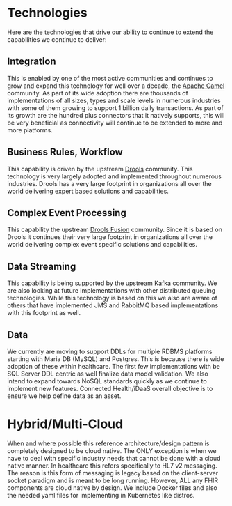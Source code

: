 ﻿#  Technologies
Here are the technologies that drive our ability to continue to extend the 
capabilities we continue to deliver:

## Integration
This is enabled by one of the most active communities and continues to grow and expand this technology for well over a decade,
the <a href="https://camel.apache.org/" target="_blank">Apache Camel</a> community. As part of its wide adoption there 
are thousands of implementations of all sizes, types and scale levels in numerous industries with 
some of them growing to support 1 billion daily transactions. As part of its growth are the hundred plus connectors that
it natively supports, this will be very beneficial as connectivity will continue to be extended to more and more platforms.
## Business Rules, Workflow</td>
This capability is driven by the upstream <a href="https://www.drools.org/" target="_blank">Drools</a> community. This 
technology is very largely adopted and implemented throughout numerous industries. Drools has a very large footprint in 
organizations all over the world delivering expert based solutions and capabilities.
## Complex Event Processing</td>
This capability the upstream <a href="https://www.drools.org/" target="_blank">Drools Fusion</a> community. Since it is
based on Drools it continues their very large footprint in organizations all over the world delivering 
complex event specific solutions and capabilities.
## Data Streaming
This capability is being supported by the upstream <a href="https://kafka.apache.org/" target="_blank">Kafka</a> community. 
We are also looking at future implementations with other distributed queuing technologies. While this technology is based on this we
also are aware of others that have implemented JMS and RabbitMQ based implementations with this footprint as well.
## Data                    
We currently are moving to support DDLs for multiple RDBMS platforms starting with Maria DB (MySQL) and Postgres. This is 
because there is wide adoption of these within healthcare. The first few implementations with be SQL Server DDL centric as 
well finalize data model validation. We also intend to expand towards NoSQL standards
quickly as we continue to implement new features. Connected Health/iDaaS overall objective 
is to ensure we help define data as an asset.
# Hybrid/Multi-Cloud
When and where possible this reference architecture/design pattern is completely designed to be cloud native. 
The ONLY exception is when we have to deal with specific industry needs that cannot be done with a cloud native manner. 
In healthcare this refers specifically to HL7 v2 messaging. The reason is this form of messaging is legacy based on
the client-server socket paradigm and is meant to be long running. However, ALL any FHIR components are cloud native 
by design. We include Docker files and also the needed yaml files for implementing in Kubernetes like distros.

